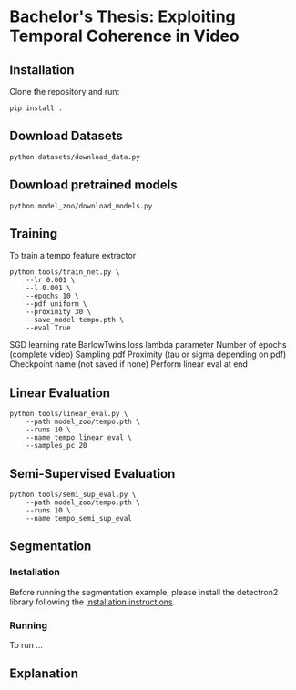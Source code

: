 # Bachelor's Thesis: Exploiting Temporal Coherence in Video


## Installation
Clone the repository and run:
    
    pip install .

## Download Datasets
    python datasets/download_data.py

## Download pretrained models
    python model_zoo/download_models.py

## Training
To train a tempo feature extractor 

    python tools/train_net.py \
        --lr 0.001 \  
        --l 0.001 \ 
        --epochs 10 \ 
        --pdf uniform \ 
        --proximity 30 \ 
        --save_model tempo.pth \ 
        --eval True 

SGD learning rate
BarlowTwins loss lambda parameter
Number of epochs (complete video)
Sampling pdf
Proximity (tau or sigma depending on pdf)
Checkpoint name (not saved if none)
Perform linear eval at end

## Linear Evaluation
    python tools/linear_eval.py \
        --path model_zoo/tempo.pth \
        --runs 10 \
        --name tempo_linear_eval \
        --samples_pc 20

## Semi-Supervised Evaluation
    python tools/semi_sup_eval.py \
        --path model_zoo/tempo.pth \
        --runs 10 \
        --name tempo_semi_sup_eval

## Segmentation 
### Installation
Before running the segmentation example, please install the
detectron2 library following the [installation instructions](https://detectron2.readthedocs.io/en/latest/tutorials/install.html).
### Running
To run ...

## Explanation
